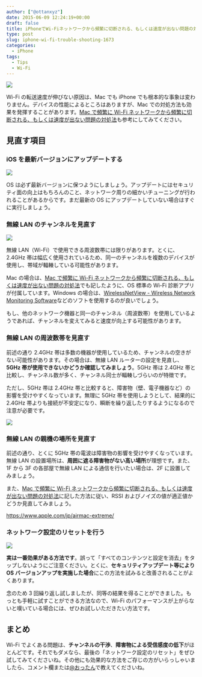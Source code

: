 ```yaml
---
author: ["@ottanxyz"]
date: 2015-06-09 12:24:19+00:00
draft: false
title: iPhoneでWi-Fiネットワークから頻繁に切断される、もしくは速度が出ない問題の対処法
type: post
slug: iphone-wi-fi-trouble-shooting-1673
categories:
  - iPhone
tags:
  - Tips
  - Wi-Fi
---
```


![](/uploads/2015/06/150609-5576dae5e97aa.jpg)

Wi-Fi の転送速度が伸びない原因は、Mac でも iPhone でも根本的な事象は変わりません。デバイスの性能によるところはありますが、Mac での対処方法も効果を発揮することがあります。[Mac で頻繁に Wi-Fi ネットワークから頻繁に切断される、もしくは速度が出ない問題の対処法](/posts/2015/06/mac-wi-fi-trouble-shooting-1660/)も参考にしてみてください。

## 見直す項目

### iOS を最新バージョンにアップデートする

![](/uploads/2015/06/150609-5576dae756833.png)

OS は必ず最新バージョンに保つようにしましょう。アップデートにはセキュリティ面の向上はもちろんのこと、ネットワーク周りの細かいチューニングが行われることがあるからです。まだ最新の OS にアップデートしていない場合はすぐに実行しましょう。

### 無線 LAN のチャンネルを見直す

![](/uploads/2015/06/150609-5576daea58793.png)

無線 LAN（Wi-Fi）で使用できる周波数帯には限りがあります。とくに、2.4GHz 帯は幅広く使用されているため、同一のチャンネルを複数のデバイスが使用し、帯域が輻輳している可能性があります。

Mac の場合は、[Mac で頻繁に Wi-Fi ネットワークから頻繁に切断される、もしくは速度が出ない問題の対処法](/posts/2015/06/mac-wi-fi-trouble-shooting-1660/)でも記したように、OS 標準の Wi-Fi 診断アプリが付属しています。Windows の場合は、[WirelessNetView - Wireless Network Monitoring Software](http://www.nirsoft.net/utils/wireless_network_view.html)などのソフトを使用するのが良いでしょう。

もし、他のネットワーク機器と同一のチャンネル（周波数帯）を使用しているようであれば、チャンネルを変えてみると速度が向上する可能性があります。

### 無線 LAN の周波数帯を見直す

前述の通り 2.4GHz 帯は多数の機器が使用しているため、チャンネルの空きがない可能性があります。その場合は、無線 LAN ルーターの設定を見直し、**5GHz 帯が使用できないかどうか確認してみましょう**。5GHz 帯は 2.4GHz 帯と比較し、チャンネル数が多く、チャンネル同士が輻輳しづらいのが特徴です。

ただし、5GHz 帯は 2.4GHz 帯と比較すると、障害物（壁、電子機器など）の影響を受けやすくなっています。無理に 5GHz 帯を使用しようとして、結果的に 2.4GHz 帯よりも接続が不安定になり、瞬断を繰り返したりするようになるので注意が必要です。

![](/uploads/2015/06/150609-5576daed95c38.png)

### 無線 LAN の親機の場所を見直す

前述の通り、とくに 5GHz 帯の電波は障害物の影響を受けやすくなっています。無線 LAN の設置場所は、**周囲に遮る障害物がない高い場所**が理想です。また、1F から 3F の各部屋で無線 LAN による通信を行いたい場合は、2F に設置してみましょう。

また、[Mac で頻繁に Wi-Fi ネットワークから頻繁に切断される、もしくは速度が出ない問題の対処法](/posts/2015/06/mac-wi-fi-trouble-shooting-1660/)に記した方法に従い、RSSI およびノイズの値が適正値かどうか見直してみましょう。

https://www.apple.com/jp/airmac-extreme/

### ネットワーク設定のリセットを行う

![](/uploads/2015/06/150609-5576daf0c5de4.png)

**実は一番効果がある方法です**。誤って「すべてのコンテンツと設定を消去」をタップしないようにご注意ください。とくに、**セキュリティアップデート等により OS バージョンアップを実施した場合**にこの方法を試みると改善されることがよくあります。

念のため 3 回繰り返し試しましたが、同等の結果を得ることができました。もっとも手軽に試すことができる方法なので、Wi-Fi のパフォーマンスが上がらないと嘆いている場合には、ぜひお試しいただきたい方法です。

## まとめ

Wi-Fi でよくある問題は、**チャンネルの干渉**、**障害物による受信感度の低下**がほとんどです。それでもダメなら、最後の「ネットワーク設定のリセット」をぜひ試してみてくださいね。その他にも効果的な方法をご存じの方がいらっしゃいましたら、コメント欄または[@おったん](https://twitter.com/ottanxyz)で教えてくださいね。
